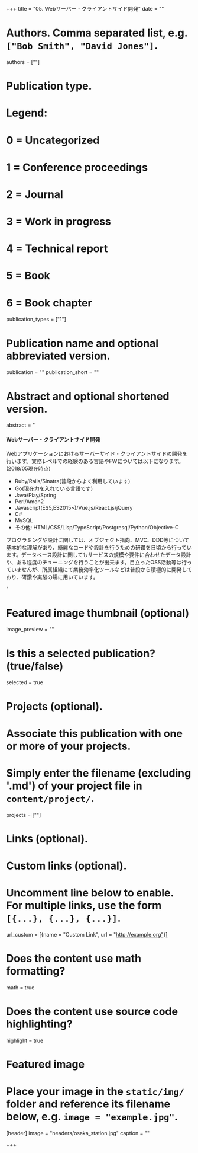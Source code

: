 +++
title = "05. Webサーバー・クライアントサイド開発"
date = ""

# Authors. Comma separated list, e.g. `["Bob Smith", "David Jones"]`.
authors = [""]

# Publication type.
# Legend:
# 0 = Uncategorized
# 1 = Conference proceedings
# 2 = Journal
# 3 = Work in progress
# 4 = Technical report
# 5 = Book
# 6 = Book chapter
publication_types = ["1"]

# Publication name and optional abbreviated version.
publication = ""
publication_short = ""

# Abstract and optional shortened version.
abstract = "<h4>Webサーバー・クライアントサイド開発</h4><p>Webアプリケーションにおけるサーバーサイド・クライアントサイドの開発を行います。実務レベルでの経験のある言語やFWについては以下になります。(2018/05現在時点)</p><ul><li>Ruby/Rails/Sinatra(普段からよく利用しています)</li><li>Go(現在力を入れている言語です)</li><li>Java/Play/Spring</li><li>Perl/Amon2</li><li>Javascript(ES5,ES2015~)/Vue.js/React.js/jQuery</li><li>C#</li><li>MySQL</li><li>その他: HTML/CSS/Lisp/TypeScript/Postgresql/Python/Objective-C</li></ul><p>プログラミングや設計に関しては、オブジェクト指向、MVC、DDD等について基本的な理解があり、綺麗なコードや設計を行うための研鑽を日頃から行っています。データベース設計に関してもサービスの規模や要件に合わせたデータ設計や、ある程度のチューニングを行うことが出来ます。目立ったOSS活動等は行っていませんが、所属組織にて業務効率化ツールなどは普段から積極的に開発しており、研鑽や実験の場に用いています。</p>"

# Featured image thumbnail (optional)
image_preview = ""

# Is this a selected publication? (true/false)
selected = true

# Projects (optional).
#   Associate this publication with one or more of your projects.
#   Simply enter the filename (excluding '.md') of your project file in `content/project/`.
projects = [""]

# Links (optional).


# Custom links (optional).
#   Uncomment line below to enable. For multiple links, use the form `[{...}, {...}, {...}]`.
url_custom = [{name = "Custom Link", url = "http://example.org"}]

# Does the content use math formatting?
math = true

# Does the content use source code highlighting?
highlight = true

# Featured image
# Place your image in the `static/img/` folder and reference its filename below, e.g. `image = "example.jpg"`.
[header]
image = "headers/osaka_station.jpg"
caption = ""

+++
